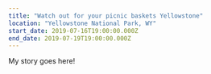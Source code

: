 ```yaml
---
title: "Watch out for your picnic baskets Yellowstone"
location: "Yellowstone National Park, WY"
start_date: 2019-07-16T19:00:00.000Z
end_date: 2019-07-19T19:00:00.000Z
---
```


My story goes here!
